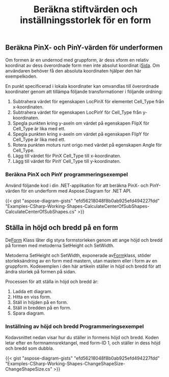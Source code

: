 ﻿---
title: Beräkna stiftvärden och inställningsstorlek för en form
type: docs
weight: 60
url: /sv/net/calculate-pin-values-and-setting-size-of-a-shape/
description: Det här avsnittet förklarar hur man beräknar PinX- och PinY-värden för underformen med Aspose.Diagram.
---
## **Beräkna PinX- och PinY-värden för underformen**
 Om formen är en undernod med gruppform, är dess xform en relativ koordinat av dess överordnade form men inte absolut koordinat i[Sida](http://www.aspose.com/api/net/diagram/aspose.diagram/page). Om användaren behöver få den absoluta koordinaten hjälper den här exempelkoden.

En punkt specificerad i lokala koordinater kan omvandlas till överordnade koordinater genom att tillämpa följande transformationer i följande ordning:

1. Subtrahera värdet för egenskapen LocPinX för elementet Cell_Type från x-koordinaten.
1. Subtrahera värdet för egenskapen LocPinY för Cell_Type från y-koordinaten.
1. Spegla punkten kring y-axeln om värdet på egenskapen FlipX för Cell_Type är lika med ett.
1. Spegla punkten kring x-axeln om värdet på egenskapen FlipY för Cell_Type är lika med ett.
1. Rotera punkten moturs runt origo med värdet på egenskapen Angle för Cell_Type.
1. Lägg till värdet för PinX Cell_Type till x-koordinaten.
1. Lägg till värdet för PinY Cell_Type till y-koordinaten.
### **Beräkna PinX och PinY programmeringsexempel**
Använd följande kod i din .NET-applikation för att beräkna PinX- och PinY-värden för en underform med Aspose.Diagram for .NET API.







{{< gist "aspose-diagram-gists" "efd56218048f8b0ab925efd494227fdd" "Examples-CSharp-Working-Shapes-CalculateCenterOfSubShapes-CalculateCenterOfSubShapes.cs" >}}
## **Ställa in höjd och bredd på en form**
 De[Form](http://www.aspose.com/api/net/diagram/aspose.diagram/shape) Klass låter dig styra formstorleken genom att ange höjd och bredd på formen med metoderna SetHeight och SetWidth.

 Metoderna SetHeight och SetWidth, exponerade av[Form](http://www.aspose.com/api/net/diagram/aspose.diagram/shape)klass, stöder storleksändring av en form med mastern, utan mastern eller i form av en gruppform. Kodexemplen i den här artikeln ställer in höjd och bredd för att ändra storlek på formen på sidan.

Processen för att ställa in höjd och bredd är:

1. Ladda ett diagram.
1. Hitta en viss form.
1. Ställ in höjden på en form.
1. Ställ in bredden på en form.
1. Spara diagram.
### **Inställning av höjd och bredd Programmeringsexempel**
Kodavsnittet nedan visar hur du ställer in formens höjd och bredd. Koden letar efter en formnamnsrektangel, med form-ID 1, och ställer in dess höjd och bredd som dubbla.

{{< gist "aspose-diagram-gists" "efd56218048f8b0ab925efd494227fdd" "Examples-CSharp-Working-Shapes-ChangeShapeSize-ChangeShapeSize.cs" >}}
